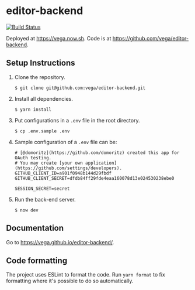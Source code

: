 # editor-backend

[![Build Status](https://travis-ci.com/vega/editor-backend.svg?branch=master)](https://travis-ci.com/vega/editor-backend)

Deployed at https://vega.now.sh. Code is at https://github.com/vega/editor-backend. 

## Setup Instructions

1. Clone the repository.
    ```
    $ git clone git@github.com:vega/editor-backend.git
    ```

2. Install all dependencies.
    ```
    $ yarn install
    ```

3. Put configurations in a `.env` file in the root directory.
    ```
    $ cp .env.sample .env
    ```

4. Sample configuration of a `.env` file can be:
    ```
    # [@domoritz](https://github.com/domoritz) created this app for OAuth testing.
    # You may create [your own application](https://github.com/settings/developers).
    GITHUB_CLIENT_ID=a901f0948b144d29fbdf 
    GITHUB_CLIENT_SECRET=dfdb84ff29fde4eaa160078d13e024530238ebe0

    SESSION_SECRET=secret

    ```

5.  Run the back-end server.
    ```
    $ now dev
    ```
    
## Documentation

Go to https://vega.github.io/editor-backend/.

## Code formatting

The project uses ESLint to format the code. Run `yarn format` to fix
formatting where it's possible to do so automatically.
